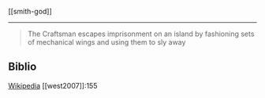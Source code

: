 [[smith-god]]
***
> The Craftsman escapes imprisonment on an island by fashioning sets of mechanical wings and using them to sly away

## Biblio
[Wikipedia](https://en.wikipedia.org/wiki/Proto-Indo-European_mythology#Smith_god)
[[west2007]]:155